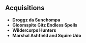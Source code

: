 
## Acquisitions

- **Droggz da Sunchompa**
- **Gloomspite Gitz Endless Spells**
- **Wildercorps Hunters**
- **Marshal Ashfield and Squire Udo**